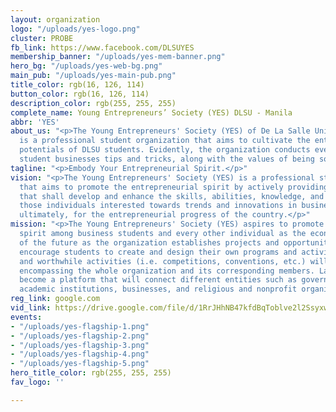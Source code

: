 ```yaml
---
layout: organization
logo: "/uploads/yes-logo.png"
cluster: PROBE
fb_link: https://www.facebook.com/DLSUYES
membership_banner: "/uploads/yes-mem-banner.png"
hero_bg: "/uploads/yes-web-bg.png"
main_pub: "/uploads/yes-main-pub.png"
title_color: rgb(16, 126, 114)
button_color: rgb(16, 126, 114)
description_color: rgb(255, 255, 255)
complete_name: Young Entrepreneurs’ Society (YES) DLSU - Manila
abbr: 'YES'
about_us: "<p>The Young Entrepreneurs' Society (YES) of De La Salle University - Manila
  is a professional student organization that aims to cultivate the entrepreneurial
  potentials of DLSU students. Evidently, the organization conducts events that teach
  student businesses tips and tricks, along with the values of being socially responsible.</p>"
tagline: "<p>Embody Your Entrepreneurial Spirit.</p>"
vision: "<p>The Young Entrepreneurs' Society (YES) is a professional student organization
  that aims to promote the entrepreneurial spirit by actively providing activities
  that shall develop and enhance the skills, abilities, knowledge, and character of
  those individuals interested towards trends and innovations in business and industry;
  ultimately, for the entrepreneurial progress of the country.</p>"
mission: "<p>The Young Entrepreneurs' Society (YES) aspires to promote the entrepreneurial
  spirit among business students and every other individual as the economic heroes
  of the future as the organization establishes projects and opportunities that would
  encourage students to create and design their own programs and activities. Competitive
  and worthwhile activities (i.e. competitions, conventions, etc.) will be facilitated
  encompassing the whole organization and its corresponding members. Lastly is to
  become a platform that will connect different entities such as government agencies,
  academic institutions, businesses, and religious and nonprofit organizations.</p>"
reg_link: google.com
vid_link: https://drive.google.com/file/d/1RrJHhNB47kfdBqToblve2l2SsyxwwZja/preview
events:
- "/uploads/yes-flagship-1.png"
- "/uploads/yes-flagship-2.png"
- "/uploads/yes-flagship-3.png"
- "/uploads/yes-flagship-4.png"
- "/uploads/yes-flagship-5.png"
hero_title_color: rgb(255, 255, 255)
fav_logo: ''

---
```

